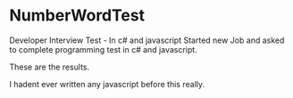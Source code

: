 NumberWordTest
==============

Developer Interview Test  - In c# and javascript
Started new Job and asked to complete programming test in c# and javascript.

These are the results.

I hadent ever written any javascript before this really.
